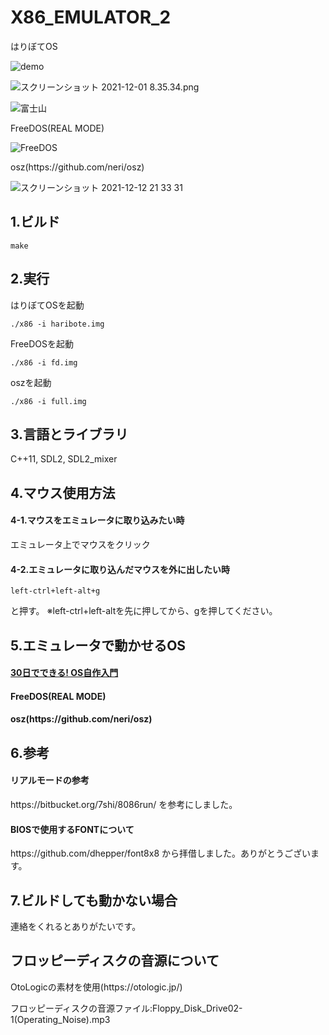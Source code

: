 # X86_EMULATOR_2


<p>はりぼてOS</p>

![demo](https://user-images.githubusercontent.com/61189782/144729289-fe16a09d-d5dd-4b7d-8583-3b19e9381b3d.gif)

![スクリーンショット 2021-12-01 8.35.34.png](https://qiita-image-store.s3.ap-northeast-1.amazonaws.com/0/373549/39b0e3eb-4877-4f96-b63b-30673e38221f.png)

![富士山](https://user-images.githubusercontent.com/61189782/143998297-d17dd067-b59a-4762-8bde-caebc8ca174b.png)

<p>FreeDOS(REAL MODE)</p>

![FreeDOS](https://user-images.githubusercontent.com/61189782/145657637-3331b9cf-021e-4a1e-867c-b1b49b31a852.png)

<p>osz(https://github.com/neri/osz)</p>

![スクリーンショット 2021-12-12 21 33 31](https://user-images.githubusercontent.com/61189782/145712414-eed58221-06ef-42d8-9c6f-28fad542ae25.png)

<h2>1.ビルド</h2>

```
make
```

<h2>2.実行</h2>


はりぼてOSを起動
```
./x86 -i haribote.img
```

FreeDOSを起動
```
./x86 -i fd.img
```

oszを起動
```
./x86 -i full.img
```

<h2>3.言語とライブラリ</h2>
C++11, SDL2, SDL2_mixer

<h2>4.マウス使用方法</h2>

<h4>4-1.マウスをエミュレータに取り込みたい時</h4>
エミュレータ上でマウスをクリック

<h4>4-2.エミュレータに取り込んだマウスを外に出したい時</h4>

```
left-ctrl+left-alt+g
```
と押す。
※left-ctrl+left-altを先に押してから、gを押してください。

<h2>5.エミュレータで動かせるOS</h2>
<h4><a href="https://www.amazon.co.jp/30%E6%97%A5%E3%81%A7%E3%81%A7%E3%81%8D%E3%82%8B-OS%E8%87%AA%E4%BD%9C%E5%85%A5%E9%96%80-%E5%B7%9D%E5%90%88-%E7%A7%80%E5%AE%9F/dp/4839919844/ref=pd_vtp_5/356-0188609-1667566?pd_rd_w=qrIxz&pf_rd_p=949e26f5-c2ef-4c96-bfde-49d7614d0317&pf_rd_r=FQQA4209JZRMHNABD541&pd_rd_r=2bdba9dc-9d7d-401a-b66c-053b098be917&pd_rd_wg=dpohq&pd_rd_i=4839919844&psc=1">30日でできる! OS自作入門</a></h4>
<h4>FreeDOS(REAL MODE)</h4>

<h4>osz(https://github.com/neri/osz)</h4>

<h2>6.参考</h2>

<h4>リアルモードの参考</h4>
https://bitbucket.org/7shi/8086run/
を参考にしました。

<h4>BIOSで使用するFONTについて</h4>
https://github.com/dhepper/font8x8
から拝借しました。ありがとうございます。

<h2>7.ビルドしても動かない場合</h2>
連絡をくれるとありがたいです。

<h2>フロッピーディスクの音源について</h2>
<p>OtoLogicの素材を使用(https://otologic.jp/)</p>
<p>フロッピーディスクの音源ファイル:Floppy_Disk_Drive02-1(Operating_Noise).mp3</p>